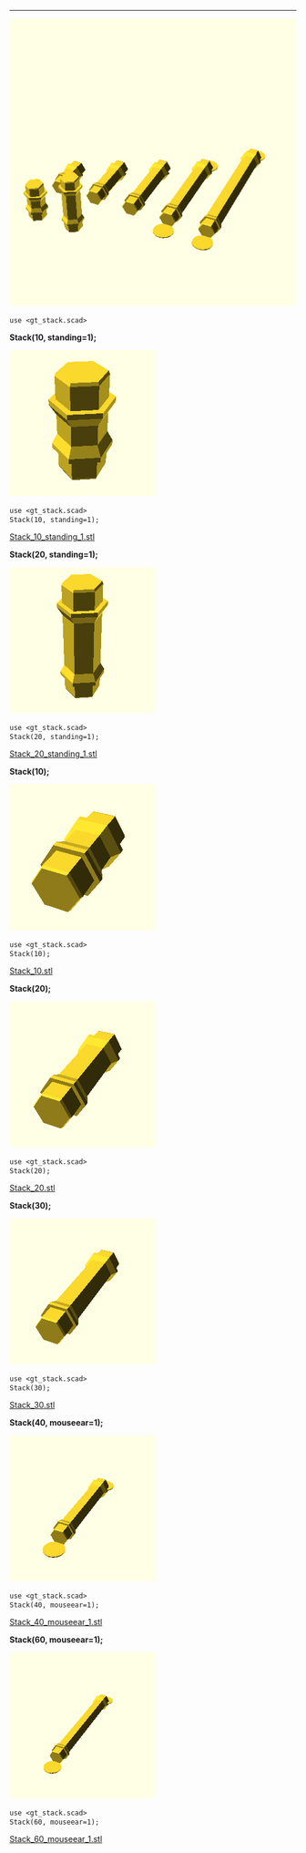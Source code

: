 
****

![all.png](all.png)

    use <gt_stack.scad>
    



**Stack(10, standing=1);**

![Stack_10_standing_1.png](Stack_10_standing_1.png)

    use <gt_stack.scad>
    Stack(10, standing=1);


[Stack_10_standing_1.stl](Stack_10_standing_1.stl)



**Stack(20, standing=1);**

![Stack_20_standing_1.png](Stack_20_standing_1.png)

    use <gt_stack.scad>
    Stack(20, standing=1);


[Stack_20_standing_1.stl](Stack_20_standing_1.stl)



**Stack(10);**

![Stack_10.png](Stack_10.png)

    use <gt_stack.scad>
    Stack(10);


[Stack_10.stl](Stack_10.stl)



**Stack(20);**

![Stack_20.png](Stack_20.png)

    use <gt_stack.scad>
    Stack(20);


[Stack_20.stl](Stack_20.stl)



**Stack(30);**

![Stack_30.png](Stack_30.png)

    use <gt_stack.scad>
    Stack(30);


[Stack_30.stl](Stack_30.stl)



**Stack(40, mouseear=1);**

![Stack_40_mouseear_1.png](Stack_40_mouseear_1.png)

    use <gt_stack.scad>
    Stack(40, mouseear=1);


[Stack_40_mouseear_1.stl](Stack_40_mouseear_1.stl)



**Stack(60, mouseear=1);**

![Stack_60_mouseear_1.png](Stack_60_mouseear_1.png)

    use <gt_stack.scad>
    Stack(60, mouseear=1);


[Stack_60_mouseear_1.stl](Stack_60_mouseear_1.stl)


